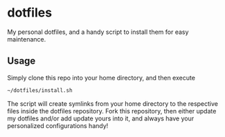 dotfiles
========

My personal dotfiles, and a handy script to install them for easy maintenance.

Usage
-----

Simply clone this repo into your home directory, and then execute
```bash
~/dotfiles/install.sh
```

The script will create symlinks from your home directory to the respective files inside
the dotfiles repository. Fork this repository, then either update my dotfiles and/or add
update yours into it, and always have your personalized configurations handy!
